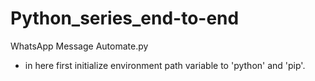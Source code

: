 # Python_series_end-to-end

WhatsApp Message Automate.py 
  - in here first initialize environment path variable to 'python' and 'pip'.
 
